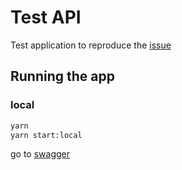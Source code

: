 # Test API

Test application to reproduce the [issue](https://github.com/nestjs/nest/issues/5852)

## Running the app

### local

```bash
yarn
yarn start:local
```

go to [swagger](http://localhost:3000/api)